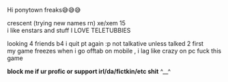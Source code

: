 Hi ponytown freaks😅😅😅

crescent (trying new names rn) xe/xem 15  
i like enstars and stuff I LOVE TELETUBBIES   

looking 4 friends b4 i quit pt again :p not talkative unless talked 2 first  
my game freezes when i go offtab on mobile , i lag like crazy on pc fuck this game

**block me if ur profic or support irl/da/fictkin/etc shit** ^__^
